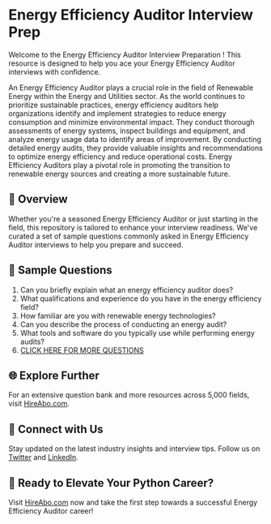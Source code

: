# Energy Efficiency Auditor Interview Prep

Welcome to the Energy Efficiency Auditor Interview Preparation ! This resource is designed to help you ace your Energy Efficiency Auditor interviews with confidence.

An Energy Efficiency Auditor plays a crucial role in the field of Renewable Energy within the Energy and Utilities sector. As the world continues to prioritize sustainable practices, energy efficiency auditors help organizations identify and implement strategies to reduce energy consumption and minimize environmental impact. They conduct thorough assessments of energy systems, inspect buildings and equipment, and analyze energy usage data to identify areas of improvement. By conducting detailed energy audits, they provide valuable insights and recommendations to optimize energy efficiency and reduce operational costs. Energy Efficiency Auditors play a pivotal role in promoting the transition to renewable energy sources and creating a more sustainable future.

## 🚀 Overview

Whether you're a seasoned Energy Efficiency Auditor or just starting in the field, this repository is tailored to enhance your interview readiness. We've curated a set of sample questions commonly asked in Energy Efficiency Auditor interviews to help you prepare and succeed.

## 📝 Sample Questions

1. Can you briefly explain what an energy efficiency auditor does?
2. What qualifications and experience do you have in the energy efficiency field?
3. How familiar are you with renewable energy technologies?
4. Can you describe the process of conducting an energy audit?
5. What tools and software do you typically use while performing energy audits?
6. [CLICK HERE FOR MORE QUESTIONS](https://hireabo.com/job/20_0_14/Energy%20Efficiency%20Auditor)

## 🌐 Explore Further

For an extensive question bank and more resources across 5,000 fields, visit [HireAbo.com](https://www.hireabo.com).

## 📱 Connect with Us

Stay updated on the latest industry insights and interview tips. Follow us on [Twitter](https://twitter.com/hireabo) and [LinkedIn](https://www.linkedin.com/in/hire-abo-3609972a8/).

## 🚀 Ready to Elevate Your Python Career?

Visit [HireAbo.com](https://www.hireabo.com) now and take the first step towards a successful Energy Efficiency Auditor career!